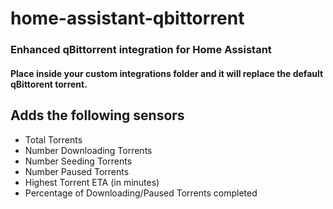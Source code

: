 # home-assistant-qbittorrent
### Enhanced qBittorrent integration for Home Assistant
#### Place inside your custom integrations folder and it will replace the default qBittorent torrent.


## Adds the following sensors
* Total Torrents
* Number Downloading Torrents
* Number Seeding Torrents
* Number Paused Torrents
* Highest Torrent ETA (in minutes)
* Percentage of Downloading/Paused Torrents completed